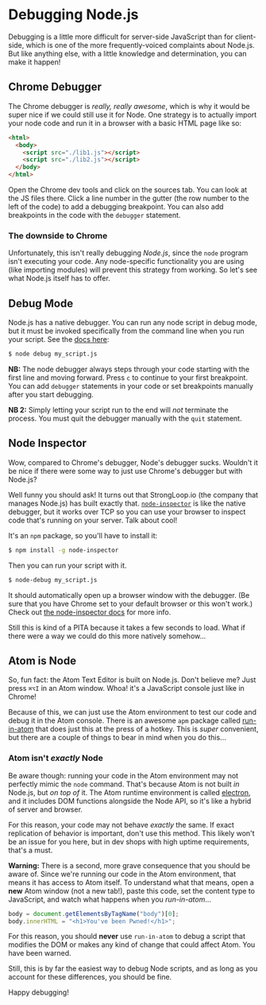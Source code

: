 # Debugging Node.js

Debugging is a little more difficult for server-side JavaScript than for
client-side, which is one of the more frequently-voiced complaints about
Node.js. But like anything else, with a little knowledge and
determination, you can make it happen!

## Chrome Debugger

The Chrome debugger is *really, really awesome*, which is why it would
be super nice if we could still use it for Node. One strategy is to
actually import your node code and run it in a browser with a basic HTML
page like so:

```html
<html>
  <body>
    <script src="./lib1.js"></script>
    <script src="./lib2.js"></script>
  </body>
</html>
```

Open the Chrome dev tools and click on the sources tab. You can look at
the JS files there. Click a line number in the gutter (the row number to
the left of the code) to add a debugging breakpoint. You can also add
breakpoints in the code with the `debugger` statement.

### The downside to Chrome

Unfortunately, this isn't really debugging *Node.js*, since the `node`
program isn't executing your code. Any node-specific functionality you
are using (like importing modules) will prevent this strategy from
working. So let's see what Node.js itself has to offer.

## Debug Mode

Node.js has a native debugger. You can run any node script in debug
mode, but it must be invoked specifically from the command line when you
run your script. See the [docs here][node-debugger]:

```bash
$ node debug my_script.js
```

**NB:** The node debugger always steps through your code starting with
the first line and moving forward. Press `c` to continue to your first
breakpoint. You can add `debugger` statements in your code or set
breakpoints manually after you start debugging.

**NB 2:** Simply letting your script run to the end will *not* terminate
the process. You must quit the debugger manually with the `quit`
statement.

## Node Inspector

Wow, compared to Chrome's debugger, Node's debugger sucks. Wouldn't it
be nice if there were some way to just use Chrome's debugger but with
Node.js?

Well funny you should ask! It turns out that StrongLoop.io (the company
that manages Node.js) has built exactly that.
[`node-inspector`][node-inspector] is like the native debugger, but it
works over TCP so you can use your browser to inspect code that's
running on your server. Talk about cool!

It's an `npm` package, so you'll have to install it:

```bash
$ npm install -g node-inspector
```

Then you can run your script with it.

```bash
$ node-debug my_script.js
```

It should automatically open up a browser window with the debugger. (Be
sure that you have Chrome set to your default browser or this won't
work.) Check out [the node-inspector docs][node-inspector] for more
info.

Still this is kind of a PITA because it takes a few seconds to load. What if there were a way we could do this more natively somehow...

## Atom is Node

So, fun fact: the Atom Text Editor is built on Node.js. Don't believe me?
Just press `⌘⌥I` in an Atom window. Whoa! it's a JavaScript
console just like in Chrome!

Because of this, we can just use the Atom environment to test our code
and debug it in the Atom console. There is an awesome `apm` package
called [run-in-atom][run-in-atom] that does just this at the press of a
hotkey. This is _super_ convenient, but there are a couple of things to
bear in mind when you do this...

### Atom isn't _exactly_ Node

Be aware though: running your code in the Atom environment may not
perfectly mimic the `node` command. That's because Atom is not built
_in_ Node.js, but _on top of_ it. The Atom runtime environment is called
[electron][electron], and it includes DOM functions alongside the Node
API, so it's like a hybrid of server and browser.

For this reason, your code may not behave _exactly_ the same. If exact
replication of behavior is important, don't use this method. This likely
won't be an issue for you here, but in dev shops with high uptime
requirements, that's a must.

**Warning:** There is a second, more grave consequence that you should
be aware of. Since we're running our code in the Atom environment, that
means it has access to Atom itself. To understand what that means, open
a **new** Atom window (not a new tab!), paste this code, set the content
type to JavaScript, and watch what happens when you _run-in-atom_...

```js
body = document.getElementsByTagName("body")[0];
body.innerHTML = "<h1>You've been Pwned!</h1>";
```

For this reason, you should **never** use `run-in-atom` to debug a
script that modifies the DOM or makes any kind of change that could
affect Atom. You have been warned.

Still, this is by far the easiest way to debug Node scripts, and as
long as you account for these differences, you should be fine.

Happy debugging!

[node-debugger]: https://nodejs.org/api/debugger.html
[node-inspector]: https://github.com/node-inspector/node-inspector/blob/master/README.md
[electron]: http://electron.atom.io/
[run-in-atom]: https://atom.io/packages/run-in-atom
